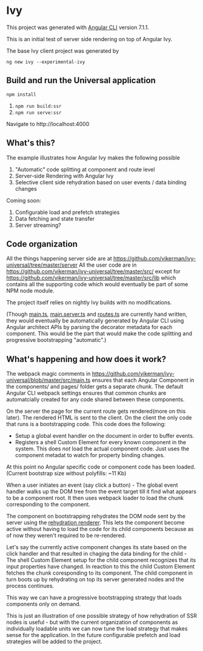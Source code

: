 # Ivy

This project was generated with [Angular CLI](https://github.com/angular/angular-cli) version 7.1.1.

This is an initial test of server side rendering on top of Angular Ivy.

The base Ivy client project was generated by

`ng new ivy --experimental-ivy`

## Build and run the Universal application

`npm install`

1. `npm run build:ssr`
1. `npm run serve:ssr`

Navigate to http://localhost:4000

## What's this?

The example illustrates how Angular Ivy makes the following possible

1. "Automatic" code splitting at component and route level
1. Server-side Rendering with Angular Ivy
1. Selective client side rehydration based on user events / data binding changes

Coming soon:
1. Configurable load and prefetch strategies
1. Data fetching and state transfer
1. Server streaming?

## Code organization

All the things happening server side are at https://github.com/vikerman/ivy-universal/tree/master/server
All the user code are in https://github.com/vikerman/ivy-universal/tree/master/src/ except for https://github.com/vikerman/ivy-universal/tree/master/src/lib which contains all the supporting code which would eventually be part of some NPM node module.

The project itself relies on nightly Ivy builds with no modifications.

(Though [main.ts](https://github.com/vikerman/ivy-universal/blob/master/src/main.ts), [main.server.ts](https://github.com/vikerman/ivy-universal/blob/master/src/main.server.ts) and [routes.ts](https://github.com/vikerman/ivy-universal/blob/master/src/routes.ts) are currently hand written, they would eventually be automatically generated by Angular CLI using Angular architect APIs by parsing the decorator metadata for each component. This would be the part that would make the code splitting and progressive bootstrapping "automatic".)


## What's happening and how does it work?

The webpack magic comments in https://github.com/vikerman/ivy-universal/blob/master/src/main.ts ensures that each Angular Component in the components/ and pages/ folder gets a separate chunk. The default Angular CLI webpack settings ensures that common chunks are automatcially created for any code shared between these components.

On the server the page for the current route gets rendered(more on this later). The rendered HTML is sent to the client. On the client the only code that runs is a bootstrapping code. This code does the following:

- Setup a global event handler on the document in order to buffer events.
- Registers a shell Custom Element for every known component in the system. This does *not* load the actual component code. Just uses the component metadat to watch for property binding changes.

At this point no Angular specific code or component code has been loaded. (Current bootstrap size without polyfills: ~11 Kb)

When a user initiates an event (say click a button) - The global event handler walks up the DOM tree from the event target till it find what appears to be a component root. It then uses webpack loader to load the chunk corresponding to the component.

The component on bootstrapping rehydrates the DOM node sent by the server using the [rehydration renderer](https://github.com/vikerman/ivy-universal/blob/master/src/lib/rehydration/rehydration_renderer.ts). This lets the component become active without having to load the code for its child components because as of now they weren't required to be re-rendered.

Let's say the currently active component changes its state based on the click handler and that resulted in chaging the data binding for the child - The shell Custom Element setup for the child component recognizes that its input properties have changed. In reaction to this the child Custom Element fetches the chunk coresponding to its component. The child component in turn boots up by rehydrating on top its server generated nodes and the process continues.

This way we can have a progressive bootstrapping strategy that loads components only on demand.

This is just an illustration of one possible strategy of how rehydration of SSR nodes is useful - but with the current organization of components as individually loadable units we can now tune the load strategy that makes sense for the application. In the future configurable prefetch and load strategies will be added to the project.
